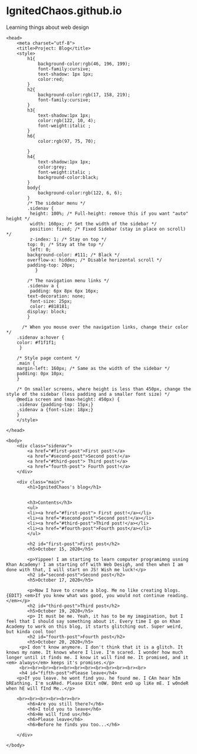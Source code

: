 # IgnitedChaos.github.io
Learning things about web design
<!DOCTYPE html>
<html>
    
    <head>
        <meta charset="utf-8">
        <title>Project: Blog</title>
        <style>
            h1{
                background-color:rgb(46, 196, 199);
                font-family:cursive;
                text-shadow: 1px 1px;
                color:red;
            }
            h2{
                background-color:rgb(17, 158, 219);
                font-family:cursive;
            }
            h3{
                text-shadow:1px 1px;
                color:rgb(122, 10, 4);
                font-weight:italic ;
            }
            h6{
                color:rgb(97, 75, 70);
        
            }
            h4{
                text-shadow:1px 1px;
                color:grey;
                font-weight:italic ;
                background-color:black;
            }
            body{
                background-color:rgb(122, 6, 6);
            }
            /* The sidebar menu */
            .sidenav {
             height: 100%; /* Full-height: remove this if you want "auto" height */
             width: 160px; /* Set the width of the sidebar */
             position: fixed; /* Fixed Sidebar (stay in place on scroll) */
             z-index: 1; /* Stay on top */
            top: 0; /* Stay at the top */
             left: 0;
            background-color: #111; /* Black */
            overflow-x: hidden; /* Disable horizontal scroll */
            padding-top: 20px;
               }

            /* The navigation menu links */
            .sidenav a {
             padding: 6px 8px 6px 16px;
            text-decoration: none;
             font-size: 25px;
             color: #818181;
            display: block;
            }

          /* When you mouse over the navigation links, change their color */
        .sidenav a:hover {
        color: #f1f1f1;
         }

        /* Style page content */
        .main {
        margin-left: 160px; /* Same as the width of the sidebar */
        padding: 0px 10px;
        }

        /* On smaller screens, where height is less than 450px, change the style of the sidebar (less padding and a smaller font size) */
        @media screen and (max-height: 450px) {
        .sidenav {padding-top: 15px;}
        .sidenav a {font-size: 18px;}
        }
        </style>
  
    </head>
    
    <body>
        <div class="sidenav">
            <a href="#first-post">First post!</a>
            <a href="#second-post">Second post!</a>
            <a href="#third-post"> Third post!</a>
            <a href="fourth-post"> Fourth post!</a>
        </div>
        
        <div class="main">
            <h1>IgnitedChaos's blog</h1>
      

            <h3>Contents</h3>
            <ul>
            <li><a href="#first-post"> First post!</a></li>
            <li><a href="#second-post">Second post!</a></li>
            <li><a href="#third-post">Third post!</a></li>
            <li><a href="#fourth-post">Fourth post</a></li>
            </ul>
        
            <h2 id="first-post">First post</h2>
            <h5>October 15, 2020</h5>
        
            <p>Yippee! I am starting to learn computer programimng usning Khan Academy! I am starting off with Web Desigh, and then when I am done with that, I will start on JS! Wish me luck!</p>
            <h2 id="second-post">Second post</h2>
            <h5>October 17, 2020</h5>
        
            <p>Now I have to create a blog. Me no like creating blogs. {EDIT} <em>If you knew what was good, you would not continue reading.</em></p>
            <h2 id="third-post">Third post</h2>
            <h5>October 19, 2020</h5>
            <p> It must be me. Yeah, it has to be my imagination, but I feel that I should say something about it. Every time I go on Khan Academy to work on this blog, it starts glitching out. Super weird, but kinda cool too!
            <h2 id="fourth-post">Fourth post</h2>
            <h5>October 20, 2020</h5>
         <p>I don't know anymore. I don't think that it is a glitch. It knows my name. It knows where I live. I'm scared. I wonder how much longer until it finds me. I know it will find me. It promised, and it <em> always</em> keeps it's promises.</p>
         <br><br><br><br><br><br><br><br><br><br><br><br>
         <h4 id="fifth-post">Please leave</h4>
        <p>If you leave. he wont find you. he found me. I CAn hear hIm bREathing. I'm scARed. Please EXit n0W. D0nt enD up liKe mE. I w0ndeR when hE will fInd Me..</p>
       
        <br><br><br><br><br><br>
            <h6>Are you still there?</h6>
            <h6>I told you to leave</h6>
            <h6>He will find us</h6>
            <h6>Please leave</h6>
            <h6>Before he finds you too...</h6>
       
        </div>
        
    </body>
   
 
</html>
